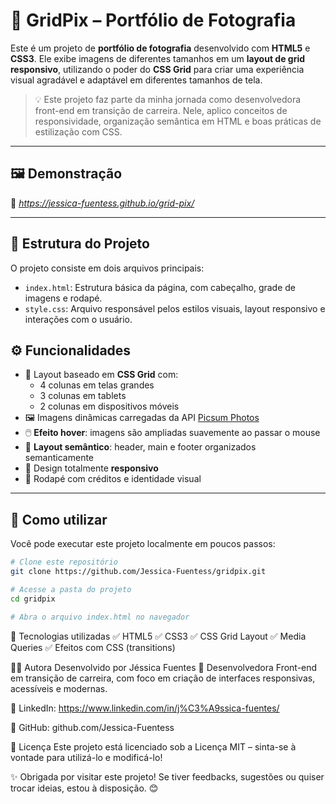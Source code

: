 # 📸 GridPix – Portfólio de Fotografia

Este é um projeto de **portfólio de fotografia** desenvolvido com **HTML5** e **CSS3**. Ele exibe imagens de diferentes tamanhos em um **layout de grid responsivo**, utilizando o poder do **CSS Grid** para criar uma experiência visual agradável e adaptável em diferentes tamanhos de tela.

> 💡 Este projeto faz parte da minha jornada como desenvolvedora front-end em transição de carreira. Nele, aplico conceitos de responsividade, organização semântica em HTML e boas práticas de estilização com CSS.

---

## 🖼️ Demonstração

🔗 *https://jessica-fuentess.github.io/grid-pix/*

---

## 📁 Estrutura do Projeto

O projeto consiste em dois arquivos principais:

- `index.html`: Estrutura básica da página, com cabeçalho, grade de imagens e rodapé.
- `style.css`: Arquivo responsável pelos estilos visuais, layout responsivo e interações com o usuário.

## ⚙️ Funcionalidades

- 🧩 Layout baseado em **CSS Grid** com:
  - 4 colunas em telas grandes
  - 3 colunas em tablets
  - 2 colunas em dispositivos móveis
- 🖼️ Imagens dinâmicas carregadas da API [Picsum Photos](https://picsum.photos/)
- 🖱️ **Efeito hover**: imagens são ampliadas suavemente ao passar o mouse
- 🧾 **Layout semântico**: header, main e footer organizados semanticamente
- 📱 Design totalmente **responsivo**
- 📌 Rodapé com créditos e identidade visual

---

## 🚀 Como utilizar

Você pode executar este projeto localmente em poucos passos:

```bash
# Clone este repositório
git clone https://github.com/Jessica-Fuentess/gridpix.git

# Acesse a pasta do projeto
cd gridpix

# Abra o arquivo index.html no navegador
```

🧰 Tecnologias utilizadas
✅ HTML5
✅ CSS3
✅ CSS Grid Layout
✅ Media Queries
✅ Efeitos com CSS (transitions)

👩‍💻 Autora
Desenvolvido por Jéssica Fuentes 💜
Desenvolvedora Front-end em transição de carreira, com foco em criação de interfaces responsivas, acessíveis e modernas.

🔗 LinkedIn: https://www.linkedin.com/in/j%C3%A9ssica-fuentes/

🔗 GitHub: github.com/Jessica-Fuentess 

📄 Licença
Este projeto está licenciado sob a Licença MIT – sinta-se à vontade para utilizá-lo e modificá-lo!

✨ Obrigada por visitar este projeto! Se tiver feedbacks, sugestões ou quiser trocar ideias, estou à disposição. 😊
